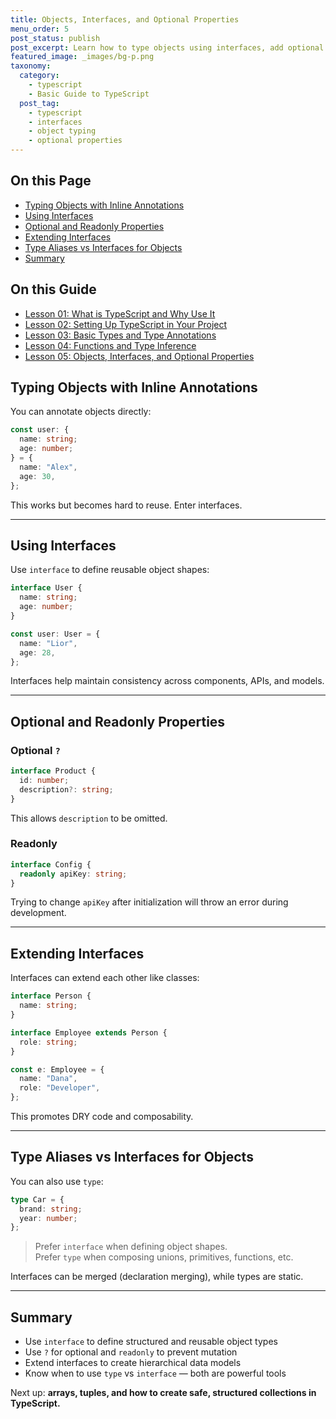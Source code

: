 ```yaml
---
title: Objects, Interfaces, and Optional Properties
menu_order: 5
post_status: publish
post_excerpt: Learn how to type objects using interfaces, add optional and readonly properties, and build consistent object structures.
featured_image: _images/bg-p.png
taxonomy:
  category:
    - typescript
    - Basic Guide to TypeScript
  post_tag:
    - typescript
    - interfaces
    - object typing
    - optional properties
---
```


<div class="toc" markdown="1">

<div class="otp" markdown="1">

## On this Page

- [Typing Objects with Inline Annotations](#typing-objects-with-inline-annotations)
- [Using Interfaces](#using-interfaces)
- [Optional and Readonly Properties](#optional-and-readonly-properties)
- [Extending Interfaces](#extending-interfaces)
- [Type Aliases vs Interfaces for Objects](#type-aliases-vs-interfaces-for-objects)
- [Summary](#summary)

</div>

<div class="otg" markdown="1">

## On this Guide

- [Lesson 01: What is TypeScript and Why Use It](./lesson-01-what-is-typescript-and-why-use-it)
- [Lesson 02: Setting Up TypeScript in Your Project](./lesson-02-setting-up-typescript-in-your-project)
- [Lesson 03: Basic Types and Type Annotations](./lesson-03-basic-types-and-type-annotations)
- [Lesson 04: Functions and Type Inference](./lesson-04-functions-and-type-inference)
- [Lesson 05: Objects, Interfaces, and Optional Properties](./lesson-05-objects,-interfaces,-and-optional-properties)

</div>

</div>

<div class="guru-main" markdown="1">

## Typing Objects with Inline Annotations

You can annotate objects directly:

```ts
const user: {
  name: string;
  age: number;
} = {
  name: "Alex",
  age: 30,
};
```

This works but becomes hard to reuse. Enter interfaces.

---

## Using Interfaces

Use `interface` to define reusable object shapes:

```ts
interface User {
  name: string;
  age: number;
}

const user: User = {
  name: "Lior",
  age: 28,
};
```

Interfaces help maintain consistency across components, APIs, and models.

---

## Optional and Readonly Properties

### Optional `?`

```ts
interface Product {
  id: number;
  description?: string;
}
```

This allows `description` to be omitted.

### Readonly

```ts
interface Config {
  readonly apiKey: string;
}
```

Trying to change `apiKey` after initialization will throw an error during development.

---

## Extending Interfaces

Interfaces can extend each other like classes:

```ts
interface Person {
  name: string;
}

interface Employee extends Person {
  role: string;
}

const e: Employee = {
  name: "Dana",
  role: "Developer",
};
```

This promotes DRY code and composability.

---

## Type Aliases vs Interfaces for Objects

You can also use `type`:

```ts
type Car = {
  brand: string;
  year: number;
};
```

> Prefer `interface` when defining object shapes.  
> Prefer `type` when composing unions, primitives, functions, etc.

Interfaces can be merged (declaration merging), while types are static.

---

## Summary

- Use `interface` to define structured and reusable object types
- Use `?` for optional and `readonly` to prevent mutation
- Extend interfaces to create hierarchical data models
- Know when to use `type` vs `interface` — both are powerful tools

Next up: **arrays, tuples, and how to create safe, structured collections in TypeScript.**

</div>
